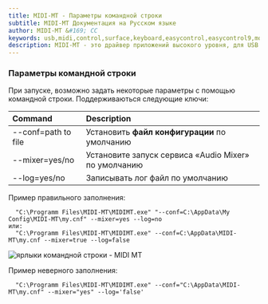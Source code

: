 ```yaml
---
title: MIDI-MT - Параметры командной строки
subtitle: MIDI-MT Документация на Русском языке
author: MIDI-MT &#169; CC
keywords: usb,midi,control,surface,keyboard,easycontrol,easycontrol9,mqtt,lights,dmx,dmx512,artnet,soundbar,premiere pro,proxy,driver
description: MIDI-MT - это драйвер приложений высокого уровня, для USB MIDI панелей управлений
---
```


### Параметры командной строки

При запуске, возможно задать некоторые параметры с помощью командной строки. Поддерживаються следующие ключи:  

| Command             | Description                                          |
|:------------------- |:---------------------------------------------------- |
| --conf=path to file | Установить **файл конфигурации** по умолчанию        |
| --mixer=yes/no      | Установите запуск сервиса «Audio Mixer» по умолчанию |
| --log=yes/no        | Записывать лог файл по умолчанию                     |

Пример правильного заполнения:  

```
  "C:\Programm Files\MIDI-MT\MIDIMT.exe" "--conf=C:\AppData\My Config\MIDI-MT\my.cnf" --mixer=yes --log=no
или:
  "C:\Programm Files\MIDI-MT\MIDIMT.exe" --conf=C:\AppData\MIDI-MT\my.cnf --mixer=true --log=false
```

![ярлыки командной строки - MIDI MT](https://claudiacoord.github.io/MIDI-MT/images/helper/MIDI-MT-CommandLine.png)  

Пример неверного заполнения:  

```
  "C:\Programm Files\MIDI-MT\MIDIMT.exe" --conf="C:\AppData\MIDI-MT\my.cnf" --mixer="yes" --log='false'
```
